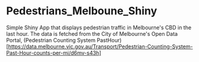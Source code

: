 # Pedestrians_Melboune_Shiny

Simple Shiny App that displays pedestrian traffic in Melbourne's CBD in the last hour. 
The data is fetched from the City of Melbourne's Open Data Portal, (Pedestrian Counting System PastHour)[https://data.melbourne.vic.gov.au/Transport/Pedestrian-Counting-System-Past-Hour-counts-per-mi/d6mv-s43h]
